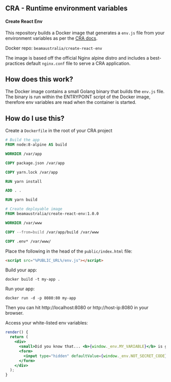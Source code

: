 ## CRA - Runtime environment variables
#### Create React Env

This repository builds a Docker image that generates a `env.js` file from your environment variables as per the [CRA docs](https://facebook.github.io/create-react-app/docs/adding-custom-environment-variables#adding-development-environment-variables-in-env). 

Docker repo: `beamaustralia/create-react-env`

The image is based off the official Nginx alpine distro and includes a best-practices default `nginx.conf` file to serve a CRA application.

## How does this work?

The Docker image contains a small Golang binary that builds the `env.js` file. The binary is run within the ENTRYPOINT script of the Docker image, therefore env variables are read when the container is started. 

## How do I use this?

Create a `Dockerfile` in the root of your CRA project

```dockerfile
# Build the app
FROM node:8-alpine AS build

WORKDIR /var/app

COPY package.json /var/app

COPY yarn.lock /var/app

RUN yarn install

ADD . .

RUN yarn build

# Create deployable image
FROM beamaustralia/create-react-env:1.0.0

WORKDIR /var/www

COPY --from=build /var/app/build /var/www

COPY .env* /var/www/
```

Place the following in the head of the `public/index.html` file:

```html
<script src="%PUBLIC_URL%/env.js"></script>
```

Build your app:

`docker build -t my-app .`

Run your app:

`docker run -d -p 8080:80 my-app`

Then you can hit http://localhost:8080 or http://host-ip:8080 in your browser.

Access your white-listed env variables:

```jsx
render() {
  return (
    <div>
      <small>Did you know that... <b>{window._env.MY_VARIABLE}</b> is great!.</small>
      <form>
        <input type="hidden" defaultValue={window._env.NOT_SECRET_CODE} />
      </form>
    </div>
  );
}
````

